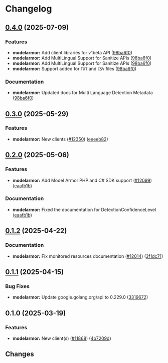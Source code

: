 # Changelog

## [0.4.0](https://github.com/googleapis/google-cloud-go/compare/modelarmor/v0.3.0...modelarmor/v0.4.0) (2025-07-09)


### Features

* **modelarmor:** Add client libraries for v1beta API ([98ba6f0](https://github.com/googleapis/google-cloud-go/commit/98ba6f06e69685bca510ca85c12124434f9ba1e8))
* **modelarmor:** Add MultiLingual Support for Sanitize APIs ([98ba6f0](https://github.com/googleapis/google-cloud-go/commit/98ba6f06e69685bca510ca85c12124434f9ba1e8))
* **modelarmor:** Add MultiLingual Support for Sanitize APIs ([98ba6f0](https://github.com/googleapis/google-cloud-go/commit/98ba6f06e69685bca510ca85c12124434f9ba1e8))
* **modelarmor:** Support added for `TXT` and `CSV` files ([98ba6f0](https://github.com/googleapis/google-cloud-go/commit/98ba6f06e69685bca510ca85c12124434f9ba1e8))


### Documentation

* **modelarmor:** Updated docs for Multi Language Detection Metadata ([98ba6f0](https://github.com/googleapis/google-cloud-go/commit/98ba6f06e69685bca510ca85c12124434f9ba1e8))

## [0.3.0](https://github.com/googleapis/google-cloud-go/compare/modelarmor/v0.2.0...modelarmor/v0.3.0) (2025-05-29)


### Features

* **modelarmor:** New clients ([#12350](https://github.com/googleapis/google-cloud-go/issues/12350)) ([eeeeb82](https://github.com/googleapis/google-cloud-go/commit/eeeeb82aa2199b9ddf1bde62454ed7a93f0c6448))

## [0.2.0](https://github.com/googleapis/google-cloud-go/compare/modelarmor/v0.1.2...modelarmor/v0.2.0) (2025-05-06)


### Features

* **modelarmor:** Add Model Armor PHP and C# SDK support ([#12099](https://github.com/googleapis/google-cloud-go/issues/12099)) ([eaafb1b](https://github.com/googleapis/google-cloud-go/commit/eaafb1b9ce24694f3bd24e5450269fd9646cbf08))


### Documentation

* **modelarmor:** Fixed the documentation for DetectionConfidenceLevel ([eaafb1b](https://github.com/googleapis/google-cloud-go/commit/eaafb1b9ce24694f3bd24e5450269fd9646cbf08))

## [0.1.2](https://github.com/googleapis/google-cloud-go/compare/modelarmor/v0.1.1...modelarmor/v0.1.2) (2025-04-22)


### Documentation

* **modelarmor:** Fix monitored resources documentation ([#12014](https://github.com/googleapis/google-cloud-go/issues/12014)) ([3f1dc71](https://github.com/googleapis/google-cloud-go/commit/3f1dc716e3218e3794154b37872a74c7432c4396))

## [0.1.1](https://github.com/googleapis/google-cloud-go/compare/modelarmor/v0.1.0...modelarmor/v0.1.1) (2025-04-15)


### Bug Fixes

* **modelarmor:** Update google.golang.org/api to 0.229.0 ([3319672](https://github.com/googleapis/google-cloud-go/commit/3319672f3dba84a7150772ccb5433e02dab7e201))

## 0.1.0 (2025-03-19)


### Features

* **modelarmor:** New client(s) ([#11868](https://github.com/googleapis/google-cloud-go/issues/11868)) ([4b7209d](https://github.com/googleapis/google-cloud-go/commit/4b7209d54459d10741f4dd57bb9c1ae07450d719))

## Changes
